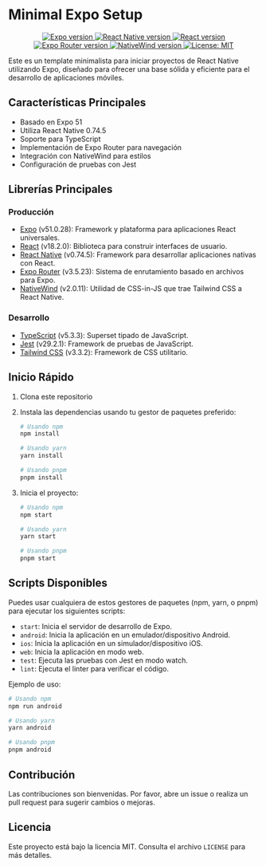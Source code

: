 # Minimal Expo Setup

<p align="center">
  <a aria-label="Expo version" href="https://www.npmjs.com/package/expo" target="_blank">
    <img alt="Expo version" src="https://img.shields.io/badge/Expo-51.0.28-white?style=flat-square&logo=expo" />
  </a>
  <a aria-label="React Native version" href="https://www.npmjs.com/package/react-native" target="_blank">
    <img alt="React Native version" src="https://img.shields.io/badge/React%20Native-0.74.5-blue?style=flat-square&logo=react" />
  </a>
  <a aria-label="React version" href="https://www.npmjs.com/package/react" target="_blank">
    <img alt="React version" src="https://img.shields.io/badge/React-18.2.0-blue?style=flat-square&logo=react" />
  </a>
  <a aria-label="Expo Router version" href="https://www.npmjs.com/package/expo-router" target="_blank">
    <img alt="Expo Router version" src="https://img.shields.io/badge/Expo%20Router-3.5.23-white?style=flat-square&logo=expo" />
  </a>
  <a aria-label="NativeWind version" href="https://www.npmjs.com/package/nativewind" target="_blank">
    <img alt="NativeWind version" src="https://img.shields.io/badge/NativeWind-2.0.11-blue?style=flat-square&logo=tailwindcss" />
  </a>
  <a aria-label="License" href="https://opensource.org/licenses/MIT" target="_blank">
    <img alt="License: MIT" src="https://img.shields.io/badge/License-MIT-yellow.svg?style=flat-square" />
  </a>
</p>

Este es un template minimalista para iniciar proyectos de React Native utilizando Expo, diseñado para ofrecer una base sólida y eficiente para el desarrollo de aplicaciones móviles.

## Características Principales

- Basado en Expo 51
- Utiliza React Native 0.74.5
- Soporte para TypeScript
- Implementación de Expo Router para navegación
- Integración con NativeWind para estilos
- Configuración de pruebas con Jest

## Librerías Principales

### Producción

- [Expo](https://docs.expo.dev/) (v51.0.28): Framework y plataforma para aplicaciones React universales.
- [React](https://reactjs.org/) (v18.2.0): Biblioteca para construir interfaces de usuario.
- [React Native](https://reactnative.dev/) (v0.74.5): Framework para desarrollar aplicaciones nativas con React.
- [Expo Router](https://docs.expo.dev/router/introduction/) (v3.5.23): Sistema de enrutamiento basado en archivos para Expo.
- [NativeWind](https://www.nativewind.dev/) (v2.0.11): Utilidad de CSS-in-JS que trae Tailwind CSS a React Native.

### Desarrollo

- [TypeScript](https://www.typescriptlang.org/) (v5.3.3): Superset tipado de JavaScript.
- [Jest](https://jestjs.io/) (v29.2.1): Framework de pruebas de JavaScript.
- [Tailwind CSS](https://tailwindcss.com/) (v3.3.2): Framework de CSS utilitario.

## Inicio Rápido

1. Clona este repositorio
2. Instala las dependencias usando tu gestor de paquetes preferido:

   ```bash
   # Usando npm
   npm install

   # Usando yarn
   yarn install

   # Usando pnpm
   pnpm install
   ```

3. Inicia el proyecto:

   ```bash
   # Usando npm
   npm start

   # Usando yarn
   yarn start

   # Usando pnpm
   pnpm start
   ```

## Scripts Disponibles

Puedes usar cualquiera de estos gestores de paquetes (npm, yarn, o pnpm) para ejecutar los siguientes scripts:

- `start`: Inicia el servidor de desarrollo de Expo.
- `android`: Inicia la aplicación en un emulador/dispositivo Android.
- `ios`: Inicia la aplicación en un simulador/dispositivo iOS.
- `web`: Inicia la aplicación en modo web.
- `test`: Ejecuta las pruebas con Jest en modo watch.
- `lint`: Ejecuta el linter para verificar el código.

Ejemplo de uso:

```bash
# Usando npm
npm run android

# Usando yarn
yarn android

# Usando pnpm
pnpm android
```

## Contribución

Las contribuciones son bienvenidas. Por favor, abre un issue o realiza un pull request para sugerir cambios o mejoras.

## Licencia

Este proyecto está bajo la licencia MIT. Consulta el archivo `LICENSE` para más detalles.
